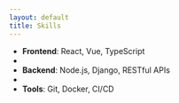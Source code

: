 ```yaml
---
layout: default
title: Skills
---
```


- **Frontend**: React, Vue, TypeScript
- 
- **Backend**: Node.js, Django, RESTful APIs
- 
- **Tools**: Git, Docker, CI/CD
